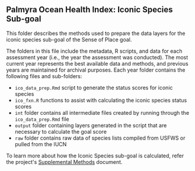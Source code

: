 ## Palmyra Ocean Health Index: Iconic Species Sub-goal 

This folder describes the methods used to prepare the data layers for the iconic species sub-goal of the Sense of Place goal.     

The folders in this file include the metadata, R scripts, and data for each assessment year (i.e., the year the assessment was conducted). The most current year represents the best available data and methods, and previous years are maintained for archival purposes. Each year folder contains the following files and sub-folders:  

- `ico_data_prep.Rmd` script to generate the status scores for iconic species   
- `ico_fxn.R` functions to assist with calculating the iconic species status scores   
- `int` folder contains all intermediate files created by running through the `ico_data_prep.Rmd` file   
- `output` folder containing layers generated in the script that are necessary to calculate the goal score     
- `raw` folder contains raw data of species lists compiled from USFWS or pulled from the IUCN   

To learn more about how the Iconic Species sub-goal is calculated, refer the project's [Supplemental Methods](https://ohi-4site.github.io/pal-scores/documents/methods-results/Supplement.html) document.   






